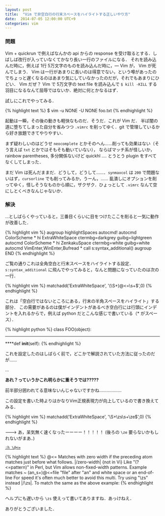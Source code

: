 ```yaml
---
layout: post
title:  "Vim で非空白行の行末スペースをハイライトする正しいやり方"
date:  2014-07-05 12:00:00 UTC+9
categories: vim
---
```


### 問題

Vim + quickrun で例えばなんかの api からの response を受け取るとする．しばしば改行が入っていなくてかなり長い一行のファイルになる．
それを読み込んだ時に，例えば 1行 5万文字のものを読み込んだ時に，— Vim が， Vim が死んでしまう．
Vim は一行があまりに長いのは得意でない，という噂があったのでちょっと遅くなるのはあまり気にしていなかったのだが，それでもあまりにひどい．
Vim だぜ？ Vim で 5万文字の text file を読み込んで `$ kill -KILL` する羽目になるなんて屈辱ではないか．絶対に何とかなるはず．

試しにこれでやってみる．

{% highlight text %}
$ vim -u NONE -U NONE foo.txt
{% endhighlight %}

起動は一瞬，その後の動きも軽快なものだ．そうだ．これが Vim だ．
半ば闇の道に堕ちてしまった自分を省みつつ `.vimrc` を削ってゆく．git で管理しているから好き放題できてやりやすい．

まず疑わしいのはどうせ `neocomplete` とかそのへん……削っても効果はない（そう言えば `txt` とかではそもそも動いていない），
ならばマッチ系が怪しいか，rainbow parentheses, 多分関係ないけど quickhl .... とうとう plugin をすべてなくしてしまった．

まだ Vim は死んだままだ．どうして，どうして……．`synmaxcol` は `200` で問題ないはず，`cursorline` でも削ってみるか，うーん，……
虱潰しにオプションを削ってゆく，怪しそうなものから順に，ザクザク．ひょっとして `.vimrc` なんて空にしとくべきなんじゃないか．

### 解決

…としばらくやっていると，三番目くらいに目をつけたここを削ると一気に動作が改善した．

{% highlight vim %}
augroup highlightSpaces
    autocmd!
    autocmd ColorScheme * hi ExtraWhiteSpace ctermbg=darkgrey guibg=lightgreen
    autocmd ColorScheme * hi ZenkakuSpace ctermbg=white guibg=white
    autocmd VimEnter,WinEnter,Bufread * call s:syntax_additional()
augroup END
{% endhighlight %}

ご覧の通りこれは全角空白と行末スペースをハイライトする設定．`s:syntax_additional` に飛んでやってみると，なんと問題になっていたのは次の一行．

{% highlight vim %}
matchadd('ExtraWhiteSpace', '\(\S\+\)\@<=\s\+$',0)
{% endhighlight %}

これは「空白行ではないところにある，行末の半角スペースをハイライト」する部分．
この需要があるのは僕がインデントがあるべき空白行には行頭にインデントを入れるからで，例えば python だとこんな感じで書いている（* がスペース）．

{% highlight python %}
class FOO(object):
****
****def __init__(self):
{% endhighlight %}

これを設定したのはしばらく前で，どこかで解説されていた方法に従ったのだが……

…

**あれ？っていうかこれ明らかに重そうでは?????**

前半部分囲われてる意味ないんじゃないですかね………………

この設定を書いた時よりはかなりVim正規表現力が向上しているので書き換えてみる．

{% highlight vim %}
matchadd('ExtraWhiteSpace', '\S\+\zs\s\+\ze$',0)
{% endhighlight %}

---> あ，呆気無く速くなったーーーー！！！！！
(後ろの `\ze` 要らないかもしれないがまあ．)


[`:h \@<=`](http://vim-help-jp.herokuapp.com/#\%40%3C%3D)

{% highlight text %}
\@<=  Matches with zero width if the preceding atom matches just before what
  follows. |/zero-width| {not in Vi}
  Like "(?<=pattern)" in Perl, but Vim allows non-fixed-width patterns.
  Example      matches ~
  \(an\_s\+\)\@<=file  "file" after "an" and white space or an
        end-of-line
  For speed it's often much better to avoid this multi.  Try using "\zs"
  instead |/\zs|.  To match the same as the above example:
{% endhighlight %}

ヘルプにも遅いから `\zs` 使えって書いてありますね．あっけねえ．

ありがとうございました．
